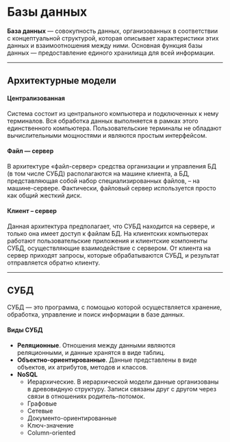 # Базы данных
**База данных** — совокупность данных, организованных в соответствии с концептуальной структурой, которая описывает
характеристики этих данных и взаимоотношения между ними.
Основная функция базы данных — предоставление единого хранилища для всей информации.
____
## Архитектурные модели
#### Централизованная
Система состоит из центрального компьютера и подключенных к нему терминалов.
Вся обработка данных выполняется в рамках этого единственного компьютера.
Пользовательские терминалы не обладают вычислительными мощностями и являются простым интерфейсом.
#### Файл — сервер
В архитектуре «файл-сервер»  средства организации и управления БД (в том числе СУБД) располагаются на машине клиента, а БД, представляющая собой набор специализированных файлов, – на машине-сервере.
Фактически, файловый сервер используется просто как общий жесткий диск.
#### Клиент – сервер
Данная архитектура предполагает, что СУБД находится на сервере, и только она имеет доступ к файлам БД.
На клиентских компьютерах работают пользовательские приложения и клиентские компоненты СУБД, осуществляющие взаимодействие с сервером. От клиента на сервер приходят запросы, которые обрабатываются СУБД, и результат отправляется обратно клиенту.
____
## СУБД
СУБД — это программа, с помощью которой осуществляется хранение, обработка, управление и поиск информации в базе данных.
#### Виды СУБД
- **Реляционные**. Отношения между данными являются реляционными, и данные хранятся в виде таблиц.
- **Объектно-ориентированные**. Данные представлены в виде объектов, их атрибутов, методов и классов.
- **NoSQL**
    - Иерархические. В иерархической модели данные организованы в древовидную структуру. Записи связаны друг с другом через связи в отношениях родитель-потомок.
    - Графовые
    - Сетевые
    - Документо-ориентированные
    - Ключ-значение
    - Column-oriented
